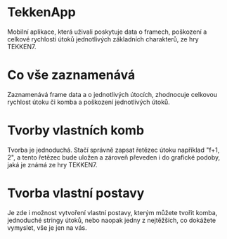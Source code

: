 # TekkenApp
Mobilní aplikace, která uživali poskytuje data o framech, poškození a celkové rychlosti útoků jednotlivých základních charakterů, ze hry TEKKEN7.

# Co vše zaznamenává
Zaznamenává frame data a o jednotlivých útocích, zhodnocuje celkovou rychlost útoku či komba a poškození jednotlivých útoků.

# Tvorby vlastních komb
Tvorba je jednoduchá. Stačí správně zapsat řetězec útoku například "f+1, 2", a tento řetězec bude uložen a zároveň převeden i do grafické podoby, jaká je známá ze hry TEKKEN7.

# Tvorba vlastní postavy
Je zde i možnost vytvoření vlastní postavy, kterým můžete tvořit komba, jednoduché stringy útoků, nebo naopak jedny z nejtěžších, co dokážete vymyslet, vše je jen na vás.
